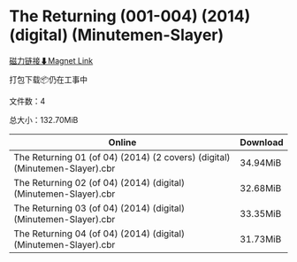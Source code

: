 # The Returning (001-004) (2014) (digital) (Minutemen-Slayer)

[磁力链接⬇Magnet Link](magnet:?xt=urn:btih:e3fa18b194837bc033088f68446479b78640a9fe&dn=The%20Returning%20%28001-004%29%20%282014%29%20%28digital%29%20%28Minutemen-Slayer%29)

打包下载📦仍在工事中

文件数：4

总大小：132.70MiB

Online | Download
--- | ---
The Returning 01 (of 04) (2014) (2 covers) (digital) (Minutemen-Slayer).cbr | 34.94MiB
The Returning 02 (of 04) (2014) (digital) (Minutemen-Slayer).cbr | 32.68MiB
The Returning 03 (of 04) (2014) (digital) (Minutemen-Slayer).cbr | 33.35MiB
The Returning 04 (of 04) (2014) (digital) (Minutemen-Slayer).cbr | 31.73MiB